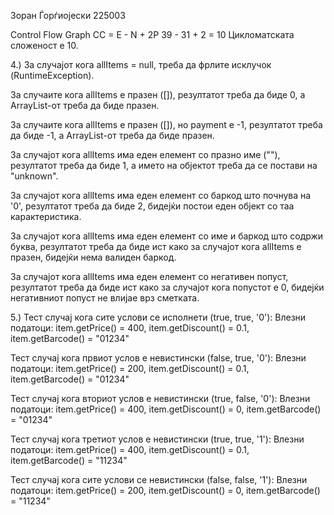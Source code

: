 Зоран Ѓорѓиојески 225003

Control Flow Graph
CC = E - N + 2P
39 - 31 + 2 = 10
Цикломатската сложеност е 10.

4.)
За случајот кога allItems = null, треба да фрлите исклучок (RuntimeException).

За случаите кога allItems е празен ([]), резултатот треба да биде 0, а ArrayList-от треба да биде празен.

За случаите кога allItems е празен ([]), но payment е -1, резултатот треба да биде -1, а ArrayList-от треба да биде празен.

За случајот кога allItems има еден елемент со празно име (""), резултатот треба да биде 1, а името на објектот треба да се постави на "unknown".

За случајот кога allItems има еден елемент со баркод што почнува на '0', резултатот треба да биде 2, бидејќи постои еден објект со таа карактеристика.

За случајот кога allItems има еден елемент со име и баркод што содржи буква, резултатот треба да биде ист како за случајот кога allItems е празен, бидејќи нема валиден баркод.

За случајот кога allItems има еден елемент со негативен попуст, резултатот треба да биде ист како за случајот кога попустот е 0, бидејќи негативниот попуст не влијае врз сметката.

5.)
Тест случај кога сите услови се исполнети (true, true, '0'):
Влезни податоци: item.getPrice() = 400, item.getDiscount() = 0.1, item.getBarcode() = "01234"

Тест случај кога првиот услов е невистински (false, true, '0'):
Влезни податоци: item.getPrice() = 200, item.getDiscount() = 0.1, item.getBarcode() = "01234"

Тест случај кога вториот услов е невистински (true, false, '0'):
Влезни податоци: item.getPrice() = 400, item.getDiscount() = 0, item.getBarcode() = "01234"

Тест случај кога третиот услов е невистински (true, true, '1'):
Влезни податоци: item.getPrice() = 400, item.getDiscount() = 0.1, item.getBarcode() = "11234"

Тест случај кога сите услови се невистински (false, false, '1'):
Влезни податоци: item.getPrice() = 200, item.getDiscount() = 0, item.getBarcode() = "11234"
